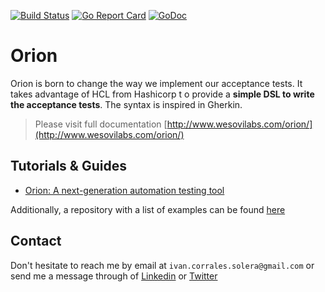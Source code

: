 [![Build Status](https://travis-ci.org/wesovilabs/orion.svg?branch=master)](https://travis-ci.org/wesovilabs/orion)
[![Go Report Card](https://goreportcard.com/badge/github.com/wesovilabs/orion)](https://goreportcard.com/report/github.com/wesovilabs/orion)
[![GoDoc](https://godoc.org/github.com/wesovilabs/orion?status.svg)](https://godoc.org/github.com/wesovilabs/orion)

 
# Orion

Orion is born to change the way we implement our acceptance tests. It takes advantage of HCL from Hashicorp t
o provide a **simple DSL to write the acceptance tests**. The syntax is inspired in Gherkin.

> Please visit full documentation [http://www.wesovilabs.com/orion/](http://www.wesovilabs.com/orion/)

## Tutorials & Guides

- [Orion: A next-generation automation testing tool](https://ivan-corrales-solera.medium.com/orion-a-next-generation-automation-testing-tool-4ea53eeb2517)

Additionally, a repository with a list of examples can be found [here](https://github.com/wesovilabs/orion-examples)

## Contact

Don't hesitate to reach me by email at `ivan.corrales.solera@gmail.com` or send me a message through of
[Linkedin](https://www.linkedin.com/in/ivan-corrales-solera/) or [Twitter](https://twitter.com/wesovilabs)

  
    
